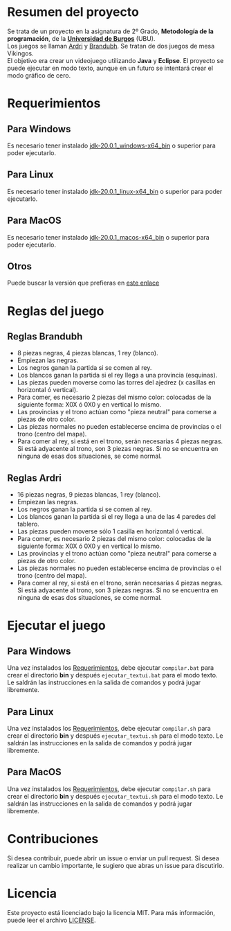 # Resumen del proyecto

Se trata de un proyecto en la asignatura de 2º Grado, **Metodología de la programación**, de la [**Universidad de Burgos**](https://www.ubu.es/) (UBU).  
Los juegos se llaman [Ardri](https://arcana-artesania.es/producto/ard-ri/) y [Brandubh](https://arcana-artesania.es/producto/brandubh/). Se tratan de dos juegos de mesa Vikingos.  
El objetivo era crear un videojuego utilizando **Java** y **Eclipse**.
El proyecto se puede ejecutar en modo texto, aunque en un futuro se intentará crear el modo gráfico de cero.

# Requerimientos
## Para Windows

Es necesario tener instalado [jdk-20.0.1_windows-x64_bin](https://download.oracle.com/java/20/archive/jdk-20.0.1_windows-x64_bin.exe) o superior para poder ejecutarlo.

## Para Linux

Es necesario tener instalado [jdk-20.0.1_linux-x64_bin](https://download.oracle.com/java/20/archive/jdk-20.0.1_linux-x64_bin.deb) o superior para poder ejecutarlo.

## Para MacOS

Es necesario tener instalado [jdk-20.0.1_macos-x64_bin](https://download.oracle.com/java/20/archive/jdk-20.0.1_macos-x64_bin.dmg) o superior para poder ejecutarlo.

## Otros

Puede buscar la versión que prefieras en [este enlace](https://www.oracle.com/java/technologies/javase/jdk20-archive-downloads.html)

# Reglas del juego
## Reglas Brandubh

- 8 piezas negras, 4 piezas blancas, 1 rey (blanco).
- Empiezan las negras.
- Los negros ganan la partida si se comen al rey.
- Los blancos ganan la partida si el rey llega a una provincia (esquinas).
- Las piezas pueden moverse como las torres del ajedrez (x casillas en horizontal ó vertical).
- Para comer, es necesario 2 piezas del mismo color: colocadas de la siguiente forma: X0X ó 0X0 y en vertical lo mismo.
- Las provincias y el trono actúan como "pieza neutral" para comerse a piezas de otro color.
- Las piezas normales no pueden establecerse encima de provincias o el trono (centro del mapa).
- Para comer al rey, si está en el trono, serán necesarias 4 piezas negras. Si está adyacente al trono, son 3 piezas negras. Si no se encuentra en ninguna de esas dos situaciones, se come normal.

## Reglas Ardri

- 16 piezas negras, 9 piezas blancas, 1 rey (blanco).
- Empiezan las negras.
- Los negros ganan la partida si se comen al rey.
- Los blancos ganan la partida si el rey llega a una de las 4 paredes del tablero.
- Las piezas pueden moverse sólo 1 casilla en horizontal ó vertical.
- Para comer, es necesario 2 piezas del mismo color: colocadas de la siguiente forma: X0X ó 0X0 y en vertical lo mismo.
- Las provincias y el trono actúan como "pieza neutral" para comerse a piezas de otro color.
- Las piezas normales no pueden establecerse encima de provincias o el trono (centro del mapa).
- Para comer al rey, si está en el trono, serán necesarias 4 piezas negras. Si está adyacente al trono, son 3 piezas negras. Si no se encuentra en ninguna de esas dos situaciones, se come normal.

# Ejecutar el juego
## Para Windows

Una vez instalados los [Requerimientos](#requerimientos), debe ejecutar `compilar.bat` para crear el directorio **bin** y después `ejecutar_textui.bat` para el modo texto.
Le saldrán las instrucciones en la salida de comandos y podrá jugar libremente.

## Para Linux

Una vez instalados los [Requerimientos](#requerimientos), debe ejecutar `compilar.sh` para crear el directorio **bin** y después `ejecutar_textui.sh` para el modo texto.
Le saldrán las instrucciones en la salida de comandos y podrá jugar libremente.

## Para MacOS

Una vez instalados los [Requerimientos](#requerimientos), debe ejecutar `compilar.sh` para crear el directorio **bin** y después `ejecutar_textui.sh` para el modo texto.
Le saldrán las instrucciones en la salida de comandos y podrá jugar libremente.

# Contribuciones

Si desea contribuir, puede abrir un issue o enviar un pull request. Si desea realizar un cambio importante, le sugiero que abras un issue para discutirlo.

# Licencia

Este proyecto está licenciado bajo la licencia MIT. Para más información, puede leer el archivo [LICENSE](LICENSE).